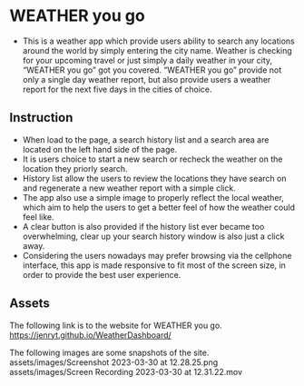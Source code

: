 # WEATHER you go

- This is a weather app which provide users ability to search any locations around the world by simply entering the city name. Weather is checking for your upcoming travel or just simply a daily weather in your city, “WEATHER you go” got you covered. “WEATHER you go” provide not only a single day weather report, but also provide users a weather report for the next five days in the cities of choice.

## Instruction

- When load to the page, a search history list and a search area are located on the left hand side of the page.
- It is users choice to start a new search or recheck the weather on the location they priorly search.
- History list allow the users to review the locations they have search on and regenerate a new weather report with a simple click.
- The app also use a simple image to properly reflect the local weather, which aim to help the users to get a better feel of how the weather could feel like.
- A clear button is also provided if the history list ever became too overwhelming, clear up your search history window is also just a click away.
- Considering the users nowadays may prefer browsing via the cellphone interface, this app is made responsive to fit most of the screen size, in order to provide the best user experience.

## Assets

The following link is to the website for WEATHER you go.
https://jenryt.github.io/WeatherDashboard/

The following images are some snapshots of the site.
assets/images/Screenshot 2023-03-30 at 12.28.25.png
assets/images/Screen Recording 2023-03-30 at 12.31.22.mov
